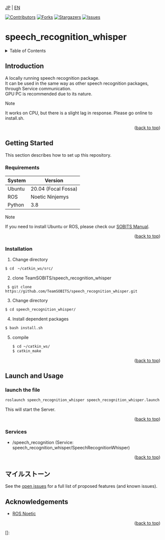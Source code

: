 <a name="readme-top"></a>

[JP](README.md) | [EN](README_en.md)

[![Contributors][contributors-shield]][contributors-url]
[![Forks][forks-shield]][forks-url]
[![Stargazers][stars-shield]][stars-url]
[![Issues][issues-shield]][issues-url]
<!-- [![MIT License][license-shield]][license-url] -->

# speech_recognition_whisper

<!-- 目次 -->
<details>
  <summary>Table of Contents</summary>
  <ol>
    <li>
      <a href="#Introduction">Introduction</a>
    </li>
    <li>
      <a href="#Getting Started">Getting Started</a>
      <ul>
        <li><a href="#Requirements">Requirements</a></li>
        <li><a href="#Installation">Installation</a></li>
      </ul>
    </li>
    <li><a href="#Launch and Usage">Launch and Usage</a></li>
    <li><a href="#Milestone">Milestone</a></li>
    <li><a href="#Acknowledgements">Acknowledgements</a></li>
  </ol>
</details>


<!-- レポジトリの概要 -->
## Introduction

<!-- [![Product Name Screen Shot][product-screenshot]](https://example.com) -->

A locally running speech recognition package.\
It can be used in the same way as other speech recognition packages, through Service communication.\
GPU PC is recommended due to its nature.

> [!NOTE]
> It works on CPU, but there is a slight lag in response.
> Please go online to install.sh.


<p align="right">(<a href="#readme-top">back to top</a>)</p>


<!-- セットアップ -->
## Getting Started

This section describes how to set up this repository.

### Requirements



| System  | Version |
| ------------- | ------------- |
| Ubuntu | 20.04 (Focal Fossa) |
| ROS | Noetic Ninjemys |
| Python | 3.8 |

> [!NOTE]
> If you need to install Ubuntu or ROS, please check our [SOBITS Manual](https://github.com/TeamSOBITS/sobits_manual#%E9%96%8B%E7%99%BA%E7%92%B0%E5%A2%83%E3%81%AB%E3%81%A4%E3%81%84%E3%81%A6).

<p align="right">(<a href="#readme-top">back to top</a>)</p>

### Installation

1. Change directory
  ```sh
  $ cd　~/catkin_ws/src/
  ```
2. clone TeamSOBITS/speech_recognition_whisper
  ```
   $ git clone https://github.com/TeamSOBITS/speech_recognition_whisper.git
  ```
3. Change directory
  ```sh
  $ cd speech_recognition_whisper/
  ```
4. Install dependent packages
  ```sh
  $ bash install.sh
  ```
5. compile
   ```sh
   $ cd ~/catkin_ws/
   $ catkin_make
   ```

<p align="right">(<a href="#readme-top">back to top</a>)</p>


<!-- 実行・操作方法 -->
## Launch and Usage

### launch the file
```sh
roslaunch speech_recognition_whisper speech_recognition_whisper.launch
```
This will start the Server.

<p align="right">(<a href="#readme-top">back to top</a>)</p>

### Services
 * /speech_recognition (Service: speech_recognition_whisper/SpeechRecognitionWhisper)

<p align="right">(<a href="#readme-top">back to top</a>)</p>


<!-- マイルストーン -->
## マイルストーン

See the [open issues][issues-url] for a full list of proposed features (and known issues).


<!-- 参考文献 -->
## Acknowledgements

* [ROS Noetic](http://wiki.ros.org/noetic)

<!-- MARKDOWN LINKS & IMAGES -->
<!-- https://www.markdownguide.org/basic-syntax/#reference-style-links -->
[contributors-shield]: https://img.shields.io/github/contributors/TeamSOBITS/speech_recognition_whisper.svg?style=for-the-badge
[contributors-url]: https://github.com/TeamSOBITS/speech_recognition_whisper/graphs/contributors
[forks-shield]: https://img.shields.io/github/forks/TeamSOBITS/speech_recognition_whisper.svg?style=for-the-badge
[forks-url]: https://github.com/TeamSOBITS/speech_recognition_whisper/network/members
[stars-shield]: https://img.shields.io/github/stars/TeamSOBITS/speech_recognition_whisper.svg?style=for-the-badge
[stars-url]: https://github.com/TeamSOBITS/speech_recognition_whisper/stargazers
[issues-shield]: https://img.shields.io/github/issues/TeamSOBITS/speech_recognition_whisper.svg?style=for-the-badge
[issues-url]: https://github.com/TeamSOBITS/speech_recognition_whisper/issues
[license-shield]: https://img.shields.io/github/license/TeamSOBITS/speech_recognition_whisper.svg?style=for-the-badge
[license-url]: LICENSE

<p align="right">(<a href="#readme-top">back to top</a>)</p>


<!-- MARKDOWN LINKS & IMAGES -->
<!-- https://www.markdownguide.org/basic-syntax/#reference-style-links -->
[]: 
